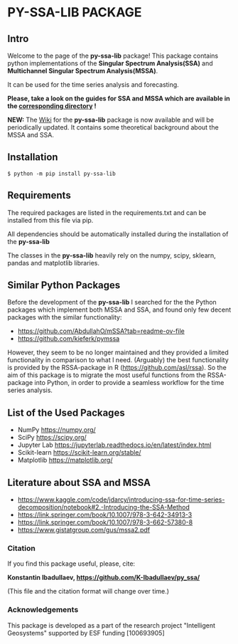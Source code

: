 # PY-SSA-LIB PACKAGE
## Intro
Welcome to the page of the **py-ssa-lib** package!
This package contains python implementations of the  **Singular Spectrum Analysis(SSA)** and **Multichannel Singular Spectrum Analysis(MSSA)**. 

It can be used for the time series analysis and forecasting. 

**Please, take a look on the guides for SSA and MSSA which are available in the [corresponding directory](https://github.com/K-Ibadullaev/py_ssa/tree/main/examples_and_guide) !**


**NEW:** The [Wiki](https://github.com/K-Ibadullaev/py-ssa-lib/wiki) for the **py-ssa-lib** package is now available and will be periodically updated. It contains some theoretical background about the MSSA and SSA.

 
## Installation
```shell
$ python -m pip install py-ssa-lib
```

## Requirements
The required packages are listed in the requirements.txt and can be installed from this file via pip.

All dependencies should be automatically installed during the installation of the **py-ssa-lib**

The classes in the **py-ssa-lib** heavily rely on the numpy, scipy, sklearn, pandas and matplotlib libraries.

## Similar Python Packages
Before the development of the **py-ssa-lib** I searched for the 
the Python packages which implement both MSSA and SSA, and found only few decent packages with the similar functionality:

- https://github.com/AbdullahO/mSSA?tab=readme-ov-file
- https://github.com/kieferk/pymssa
  
However, they seem to be no longer maintained and they provided a limited functionality in comparison to what I need.
(Arguably) the best functionality is provided by the RSSA-package in R (https://github.com/asl/rssa).
So the aim of this package is to migrate the most useful functions from the RSSA-package into Python, in order to provide a seamless workflow for the time series analysis.


## List of the Used Packages
- NumPy https://numpy.org/
- SciPy https://scipy.org/
- Jupyter Lab https://jupyterlab.readthedocs.io/en/latest/index.html
- Scikit-learn https://scikit-learn.org/stable/
- Matplotlib https://matplotlib.org/


  
## Literature about SSA and MSSA
- https://www.kaggle.com/code/jdarcy/introducing-ssa-for-time-series-decomposition/notebook#2.-Introducing-the-SSA-Method
- https://link.springer.com/book/10.1007/978-3-642-34913-3
- https://link.springer.com/book/10.1007/978-3-662-57380-8
- https://www.gistatgroup.com/gus/mssa2.pdf
  


### Citation 
If you find this package useful, please, cite:

**Konstantin Ibadullaev, https://github.com/K-Ibadullaev/py_ssa/**

(This file and the citation format will change over time.)


### Acknowledgements
This package is developed as a part of the research project "Intelligent Geosystems" supported by ESF funding [100693905]


